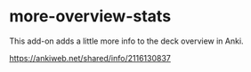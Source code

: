 # more-overview-stats
This add-on adds a little more info to the deck overview in Anki.

https://ankiweb.net/shared/info/2116130837
